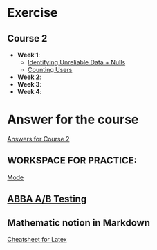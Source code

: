 # Exercise
## Course 2
* __Week 1__:
  * [Identifying Unreliable Data + Nulls](https://d3c33hcgiwev3.cloudfront.net/g0F0KqG4EemRkw79YeZlmg_0fb57f25ebea451d80e6d84d3a86f678_Identifying-Unreliable-Data-_-Nulls.pdf?Expires=1704585600&Signature=Yh0V7uestdZQiGBfHRoJ3KJJwp6dlj-X23P8GqPlMqvuNCWf3EIjEPS4Ts0X~x9ge037TvbiEk1kEG-0rXd6HBYtP9-~TXv8yOuNKLoy3F4YiA7grSzn4EFPDxuDZx~I~0tG1tixF1T0nTcOKI54gQFos2KrC7ukQu5nG1yHnYc_&Key-Pair-Id=APKAJLTNE6QMUY6HBC5A)
  * [Counting Users](https://d3c33hcgiwev3.cloudfront.net/0QJkiaG4EemRkw79YeZlmg_7f9d76c273f240fa87ec9d51a0f8e48f_Counting-Users.pdf?Expires=1704585600&Signature=bXKp7Vd6Ji0Y46hBASK0D9EFrtUYaZ6NszZpRpXIh5X5~5uYa7P0coYCxnar4PWNocxuzN2b2FocdNiSTyuyoW0UYW9V7EJpwSCKkF-9LnMysIHx-5bD7RD-IQi8lu7Q3ZwP4rvEuuK2ldTxotVkzoLBR2UhsXUqynKIGKUtwN0_&Key-Pair-Id=APKAJLTNE6QMUY6HBC5A)
* __Week 2__: []()
* __Week 3__: []()
* __Week 4__: []()
# Answer for the course
  [Answers for Course 2](https://www.youtube.com/watch?v=gEr6IgOTX3M&t=86s)


## WORKSPACE FOR PRACTICE: 
  [Mode](https://app.mode.com/batteriedata/spaces/d0d59e751795)
  
## [ABBA A/B Testing](https://thumbtack.github.io/abba/demo/abba.html#Baseline=216%2C2549&Variation+1=324%2C2371&abba%3AintervalConfidenceLevel=0.95&abba%3AuseMultipleTestCorrection=true) 

## Mathematic notion in Markdown
  [Cheatsheet for Latex](https://gist.github.com/LKS90/252ac41bd4a173be35b0)
